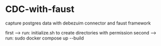 # CDC-with-faust
capture postgres data with debezuim connector and faust framework

first --> run: initialize.sh to create directories with permission
second --> run: sudo docker compose up --build
